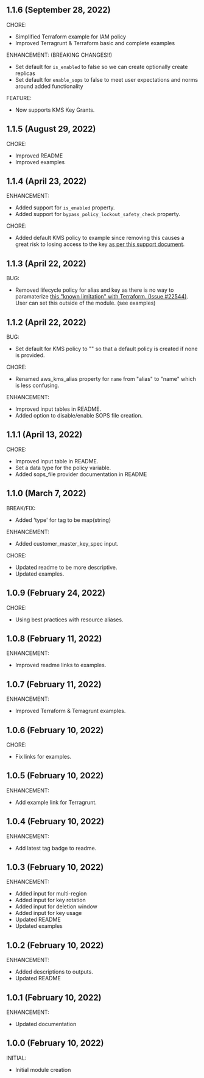 ## 1.1.6 (September 28, 2022)

CHORE:

  * Simplified Terraform example for IAM policy
  * Improved Terragrunt & Terraform basic and complete examples

ENHANCEMENT: (BREAKING CHANGES!!)
  * Set default for `is_enabled` to false so we can create optionally create replicas
  * Set default for `enable_sops` to false to meet user expectations and norms around added functionality

FEATURE:
  * Now supports KMS Key Grants.
## 1.1.5 (August 29, 2022)

CHORE:

  * Improved README
  * Improved examples

## 1.1.4 (April 23, 2022)

ENHANCEMENT:

  * Added support for `is_enabled` property.
  * Added support for `bypass_policy_lockout_safety_check` property.

CHORE:

  * Added default KMS policy to example since removing this causes a great risk to losing access to the key [as per this support document](https://docs.aws.amazon.com/kms/latest/developerguide/key-policy-default.html).

## 1.1.3 (April 22, 2022)

BUG:

  * Removed lifecycle policy for alias and key as there is no way to paramaterize [this "known limitation" with Terraform. (Issue #22544)](https://github.com/hashicorp/terraform/issues/22544). User can set this outside of the module. (see examples)

## 1.1.2 (April 22, 2022)

BUG:

  * Set default for KMS policy to "" so that a default policy is created if none is provided.

CHORE:
  * Renamed aws_kms_alias property for `name` from "alias" to "name" which is less confusing.

ENHANCEMENT:

  * Improved input tables in README.
  * Added option to disable/enable SOPS file creation.

## 1.1.1 (April 13, 2022)

CHORE:

  * Improved input table in README.
  * Set a data type for the policy variable.
  * Added sops_file provider documentation in README

## 1.1.0 (March 7, 2022)

BREAK/FIX:

  * Added 'type' for tag to be map(string)

ENHANCEMENT:

  * Added customer_master_key_spec input.

CHORE:

  * Updated readme to be more descriptive.
  * Updated examples.

## 1.0.9 (February 24, 2022)

CHORE:

  * Using best practices with resource aliases.

## 1.0.8 (February 11, 2022)

ENHANCEMENT:

  * Improved readme links to examples.

## 1.0.7 (February 11, 2022)

ENHANCEMENT:

  * Improved Terraform & Terragrunt examples.

## 1.0.6 (February 10, 2022)

CHORE:

  * Fix links for examples.

## 1.0.5 (February 10, 2022)

ENHANCEMENT:

  * Add example link for Terragrunt.

## 1.0.4 (February 10, 2022)

ENHANCEMENT:

  * Add latest tag badge to readme.

## 1.0.3 (February 10, 2022)

ENHANCEMENT:

  * Added input for multi-region
  * Added input for key rotation
  * Added input for deletion window
  * Added input for key usage
  * Updated README
  * Updated examples

## 1.0.2 (February 10, 2022)

ENHANCEMENT:

  * Added descriptions to outputs.
  * Updated README

## 1.0.1 (February 10, 2022)

ENHANCEMENT:

  * Updated documentation

## 1.0.0 (February 10, 2022)

INITIAL:

  * Initial module creation

